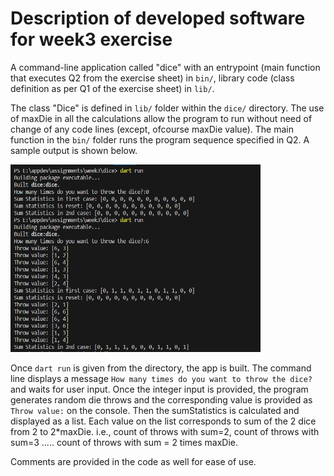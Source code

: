 # Description of developed software for week3 exercise
A command-line application called "dice" with an entrypoint (main function that executes Q2 from the exercise sheet) in `bin/`, library code (class definition as per Q1 of the exercise sheet) in `lib/`.

The class "Dice" is defined in `lib/` folder within the `dice/` directory.
The use of maxDie in all the calculations allow the program to run without need of change of any code lines (except, ofcourse maxDie value). The main function in the `bin/` folder runs the program sequence specified in Q2. A sample output is shown below.
<p>
 <img src="/week3/img/ouptut.png" width=400 height=300>
</p>

Once `dart run` is given from the directory, the app is built.
The command line displays a message `How many times do you want to throw the dice?` and waits for user input.
Once the integer input is provided, the program generates random die throws and the corresponding value is provided as `Throw value:` on the console. Then the sumStatistics is calculated and displayed as a list. Each value on the list corresponds to sum of the 2 dice from 2 to 2*maxDie. i.e., count of throws with sum=2, count of throws with sum=3 ..... count of throws with sum = 2 times maxDie.

Comments are provided in the code as well for ease of use.





